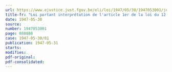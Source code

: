 ```yaml
---
url: https://www.ejustice.just.fgov.be/eli/loi/1947/05/30/1947053001/justel
title-fr: "Loi portant interprétation de l'article 1er de la loi du 12 mai 1947 suspendant temporairement certaines exécutions en matière de baux à loyer"
date: 1947-05-30
source:
number: 1947053001
page: 888888
case: 1947-05-30/01
publication: 1947-05-31
starts:
modifies:
pdf-original:
pdf-consolidated:
---
```


